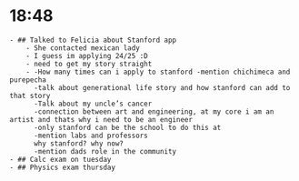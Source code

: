 # 18:48
	- ## Talked to Felicia about Stanford app
		- She contacted mexican lady
		- I guess im applying 24/25 :D
		- need to get my story straight
		- -How many times can i apply to stanford -mention chichimeca and purepecha
		  -talk about generational life story and how stanford can add to that story
		  -Talk about my uncle’s cancer
		  -connection between art and engineering, at my core i am an artist and thats why i need to be an engineer
		  -only stanford can be the school to do this at
		  -mention labs and professors
		  why stanford? why now?
		  -mention dads role in the community
	- ## Calc exam on tuesday
	- ## Physics exam thursday